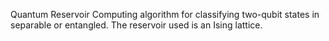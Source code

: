 Quantum Reservoir Computing algorithm for classifying two-qubit states in separable or entangled. The reservoir used is an Ising lattice.
